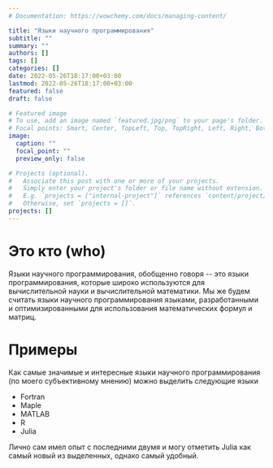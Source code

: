 ```yaml
---
# Documentation: https://wowchemy.com/docs/managing-content/

title: "Языки научного программирования"
subtitle: ""
summary: ""
authors: []
tags: []
categories: []
date: 2022-05-26T18:17:00+03:00
lastmod: 2022-05-26T18:17:00+03:00
featured: false
draft: false

# Featured image
# To use, add an image named `featured.jpg/png` to your page's folder.
# Focal points: Smart, Center, TopLeft, Top, TopRight, Left, Right, BottomLeft, Bottom, BottomRight.
image:
  caption: ""
  focal_point: ""
  preview_only: false

# Projects (optional).
#   Associate this post with one or more of your projects.
#   Simply enter your project's folder or file name without extension.
#   E.g. `projects = ["internal-project"]` references `content/project/deep-learning/index.md`.
#   Otherwise, set `projects = []`.
projects: []
---
```


# Это кто (who)

Языки научного программирования, обобщенно говоря -- это языки программирования, которые широко используются для вычислительной науки и вычислительной математики. Мы же будем считать языки научного программирования языками, разработанными и оптимизированными для использования математических формул и матриц.

# Примеры

Как самые значимые и интересные языки научного программирования (по моего субъективному мнению) можно выделить следующие языки

- Fortran
- Maple
- MATLAB
- R
- Julia

Лично сам имел опыт с последними двумя и могу отметить Julia как самый новый из выделенных, однако самый удобный.
